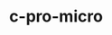 ---
layout: pid
title: c-pro-micro
owner: Guri-Tech
license: CC BY-SA 3.0
site: https://github.com/zgtk-guri/c-pro-micro
source: https://github.com/zgtk-guri/c-pro-micro
---